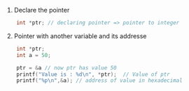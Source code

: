 1. Declare the pointer 
```c
    int *ptr; // declaring pointer => pointer to integer 
```
2. Pointer with another variable and its addresse
```c
    int *ptr;
    int a = 50;

    ptr = &a // now ptr has value 50
    printf("Value is : %d\n", *ptr);  // Value of ptr 
    printf("%p\n",&a); // address of value in hexadecimal
```
